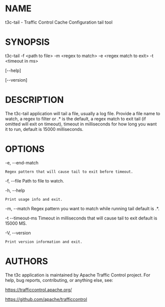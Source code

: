 <!--
    Licensed to the Apache Software Foundation (ASF) under one
    or more contributor license agreements.  See the NOTICE file
    distributed with this work for additional information
    regarding copyright ownership.  The ASF licenses this file
    to you under the Apache License, Version 2.0 (the
    "License"); you may not use this file except in compliance
    with the License.  You may obtain a copy of the License at

      http://www.apache.org/licenses/LICENSE-2.0

    Unless required by applicable law or agreed to in writing,
    software distributed under the License is distributed on an
    "AS IS" BASIS, WITHOUT WARRANTIES OR CONDITIONS OF ANY
    KIND, either express or implied.  See the License for the
    specific language governing permissions and limitations
    under the License.
-->

<!--

  !!!
      This file is both a Github Readme and manpage!
      Please make sure changes appear properly with man,
      and follow man conventions, such as:
      https://www.bell-labs.com/usr/dmr/www/manintro.html

      A primary goal of t3c is to follow POSIX and LSB standards
      and conventions, so it's easy to learn and use by people
      who know Linux and other *nix systems. Providing a proper
      manpage is a big part of that.
  !!!

-->
# NAME

t3c-tail - Traffic Control Cache Configuration tail tool

# SYNOPSIS

t3c-tail \-f \<path to file\> \-m \<regex to match\> \-e \<regex match to exit\> \-t \<timeout in ms\>

[\-\-help]

[\-\-version]

# DESCRIPTION

The t3c-tail application will tail a file, usually a log file.
Provide a file name to watch, a regex to filter or .* is the default,
a regex match to exit tail (if omitted will exit on timeout),
timeout in milliseconds for how long you want it to run, default is 15000 milliseconds.

# OPTIONS

-e, -\-end-match

    Regex pattern that will cause tail to exit before timeout.

-f, -\-file
    Path to file to watch.

-h, -\-help

    Print usage info and exit.

-m, -\-match
    Regex pattern you want to match while running tail default is .*.

-t -\-timeout-ms
    Timeout in milliseconds that will cause tail to exit default is 15000 MS.

-V, -\-version

    Print version information and exit.

# AUTHORS

The t3c application is maintained by Apache Traffic Control project. For help, bug reports, contributing, or anything else, see:

https://trafficcontrol.apache.org/

https://github.com/apache/trafficcontrol
